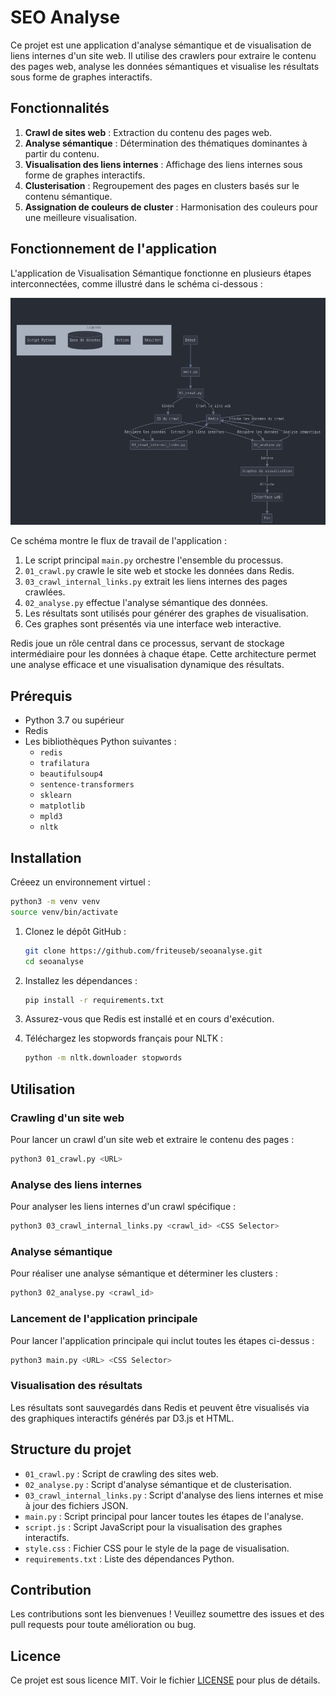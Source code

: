# SEO Analyse

Ce projet est une application d'analyse sémantique et de visualisation de liens internes d'un site web. Il utilise des crawlers pour extraire le contenu des pages web, analyse les données sémantiques et visualise les résultats sous forme de graphes interactifs.

## Fonctionnalités

1. **Crawl de sites web** : Extraction du contenu des pages web.
2. **Analyse sémantique** : Détermination des thématiques dominantes à partir du contenu.
3. **Visualisation des liens internes** : Affichage des liens internes sous forme de graphes interactifs.
4. **Clusterisation** : Regroupement des pages en clusters basés sur le contenu sémantique.
5. **Assignation de couleurs de cluster** : Harmonisation des couleurs pour une meilleure visualisation.


## Fonctionnement de l'application

L'application de Visualisation Sémantique fonctionne en plusieurs étapes interconnectées, comme illustré dans le schéma ci-dessous :

![Schéma fonctionnel de l'application](schema_fonctionnel.png)

Ce schéma montre le flux de travail de l'application :

1. Le script principal `main.py` orchestre l'ensemble du processus.
2. `01_crawl.py` crawle le site web et stocke les données dans Redis.
3. `03_crawl_internal_links.py` extrait les liens internes des pages crawlées.
4. `02_analyse.py` effectue l'analyse sémantique des données.
5. Les résultats sont utilisés pour générer des graphes de visualisation.
6. Ces graphes sont présentés via une interface web interactive.

Redis joue un rôle central dans ce processus, servant de stockage intermédiaire pour les données à chaque étape. Cette architecture permet une analyse efficace et une visualisation dynamique des résultats.


## Prérequis

- Python 3.7 ou supérieur
- Redis
- Les bibliothèques Python suivantes :
  - `redis`
  - `trafilatura`
  - `beautifulsoup4`
  - `sentence-transformers`
  - `sklearn`
  - `matplotlib`
  - `mpld3`
  - `nltk`

## Installation

Créeez un environnement virtuel : 
   ```sh
   python3 -m venv venv
   source venv/bin/activate
   ```
1. Clonez le dépôt GitHub :
   ```sh
   git clone https://github.com/friteuseb/seoanalyse.git
   cd seoanalyse
   ```

2. Installez les dépendances :
   ```sh
   pip install -r requirements.txt
   ```

3. Assurez-vous que Redis est installé et en cours d'exécution.

4. Téléchargez les stopwords français pour NLTK :
   ```sh
   python -m nltk.downloader stopwords
   ```

## Utilisation

### Crawling d'un site web

Pour lancer un crawl d'un site web et extraire le contenu des pages :
```sh
python3 01_crawl.py <URL>
```

### Analyse des liens internes

Pour analyser les liens internes d'un crawl spécifique :
```sh
python3 03_crawl_internal_links.py <crawl_id> <CSS Selector>
```

### Analyse sémantique

Pour réaliser une analyse sémantique et déterminer les clusters :
```sh
python3 02_analyse.py <crawl_id>
```

### Lancement de l'application principale

Pour lancer l'application principale qui inclut toutes les étapes ci-dessus :
```sh
python3 main.py <URL> <CSS Selector>
```

### Visualisation des résultats

Les résultats sont sauvegardés dans Redis et peuvent être visualisés via des graphiques interactifs générés par D3.js et HTML.

## Structure du projet

- `01_crawl.py` : Script de crawling des sites web.
- `02_analyse.py` : Script d'analyse sémantique et de clusterisation.
- `03_crawl_internal_links.py` : Script d'analyse des liens internes et mise à jour des fichiers JSON.
- `main.py` : Script principal pour lancer toutes les étapes de l'analyse.
- `script.js` : Script JavaScript pour la visualisation des graphes interactifs.
- `style.css` : Fichier CSS pour le style de la page de visualisation.
- `requirements.txt` : Liste des dépendances Python.

## Contribution

Les contributions sont les bienvenues ! Veuillez soumettre des issues et des pull requests pour toute amélioration ou bug.

## Licence

Ce projet est sous licence MIT. Voir le fichier [LICENSE](LICENSE) pour plus de détails.
